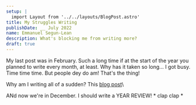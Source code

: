 ```yaml
---
setup: |
  import Layout from '../../layouts/BlogPost.astro'
title: My Struggles Writing
publishDate: __ July 2022
name: Emmanuel Segun-Lean
description: What's blocking me from writing more?
draft: true
---
```


My last post was in February. Such a long time if at the start of the year you planned to write every month, at least. Why has it taken so long... I got busy. Time time time. But people dey do am! That's the thing!

Why am I writing all of a sudden? This [blog post](https://hugozap.com/posts/why-write-when-theres-smarter-people/)\

ANd now we're in December. I should write a YEAR REVIEW! * clap clap *
 